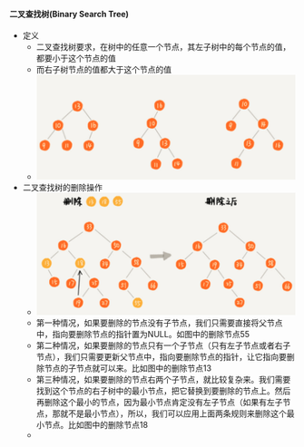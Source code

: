 #### 二叉查找树(Binary Search Tree)
- 定义
  - 二叉查找树要求，在树中的任意一个节点，其左子树中的每个节点的值，都要小于这个节点的值
  - 而右子树节点的值都大于这个节点的值
  - ![avatar](images/../../images/binary_search_tree_1.png)
- 二叉查找树的删除操作
  - ![avatar](images/../../images/binary_search_tree_2.png)
  - 第一种情况，如果要删除的节点没有子节点，我们只需要直接将父节点中，指向要删除节点的指针置为NULL。如图中的删除节点55
  - 第二种情况，如果要删除的节点只有一个子节点（只有左子节点或者右子节点），我们只需要更新父节点中，指向要删除节点的指针，让它指向要删除节点的子节点就可以来。比如图中的删除节点13
  - 第三种情况，如果要删除的节点右两个子节点，就比较复杂来。我们需要找到这个节点的右子树中的最小节点，把它替换到要删除的节点上。然后再删除这个最小的节点，因为最小节点肯定没有左子节点（如果有左子节点，那就不是最小节点），所以，我们可以应用上面两条规则来删除这个最小节点。比如图中的删除节点18
  - 
